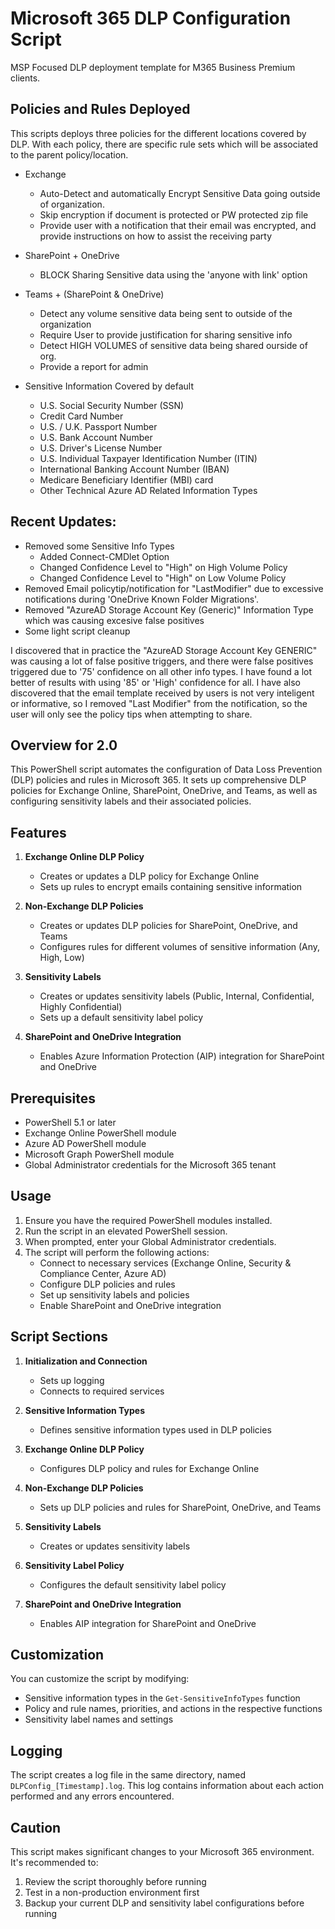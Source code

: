# Microsoft 365 DLP Configuration Script

MSP Focused DLP deployment template for M365 Business Premium clients.

## Policies and Rules Deployed

This scripts deploys three policies for the different locations covered by DLP. With each policy, there are specific rule sets which will be associated to the parent policy/location.

- Exchange

  - Auto-Detect and automatically Encrypt Sensitive Data going outside of organization.
  - Skip encryption if document is protected or PW protected zip file
  - Provide user with a notification that their email was encrypted, and provide instructions on how to assist the receiving party

- SharePoint + OneDrive
  - BLOCK Sharing Sensitive data using the 'anyone with link' option
- Teams + (SharePoint & OneDrive)

  - Detect any volume sensitive data being sent to outside of the organization
  - Require User to provide justification for sharing sensitive info
  - Detect HIGH VOLUMES of sensitive data being shared ourside of org.
  - Provide a report for admin

- Sensitive Information Covered by default
  - U.S. Social Security Number (SSN)
  - Credit Card Number
  - U.S. / U.K. Passport Number
  - U.S. Bank Account Number
  - U.S. Driver's License Number
  - U.S. Individual Taxpayer Identification Number (ITIN)
  - International Banking Account Number (IBAN)
  - Medicare Beneficiary Identifier (MBI) card
  - Other Technical Azure AD Related Information Types

## Recent Updates:

- Removed some Sensitive Info Types
  - Added Connect-CMDlet Option
  - Changed Confidence Level to "High" on High Volume Policy
  - Changed Confidence Level to "High" on Low Volume Policy
- Removed Email policytip/notification for "LastModifier" due to excessive notifications during 'OneDrive Known Folder Migrations'.
- Removed "AzureAD Storage Account Key (Generic)" Information Type which was causing excesive false positives
- Some light script cleanup

I discovered that in practice the "AzureAD Storage Account Key GENERIC" was causing a lot of false positive triggers, and there were false positives triggered due to '75' confidence on all other info types. I have found a lot better of results with using '85' or 'High' confidence for all. I have also discovered that the email template received by users is not very inteligent or informative, so I removed "Last Modifier" from the notification, so the user will only see the policy tips when attempting to share.

## Overview for 2.0

This PowerShell script automates the configuration of Data Loss Prevention (DLP) policies and rules in Microsoft 365. It sets up comprehensive DLP policies for Exchange Online, SharePoint, OneDrive, and Teams, as well as configuring sensitivity labels and their associated policies.

## Features

1. **Exchange Online DLP Policy**

   - Creates or updates a DLP policy for Exchange Online
   - Sets up rules to encrypt emails containing sensitive information

2. **Non-Exchange DLP Policies**

   - Creates or updates DLP policies for SharePoint, OneDrive, and Teams
   - Configures rules for different volumes of sensitive information (Any, High, Low)

3. **Sensitivity Labels**

   - Creates or updates sensitivity labels (Public, Internal, Confidential, Highly Confidential)
   - Sets up a default sensitivity label policy

4. **SharePoint and OneDrive Integration**
   - Enables Azure Information Protection (AIP) integration for SharePoint and OneDrive

## Prerequisites

- PowerShell 5.1 or later
- Exchange Online PowerShell module
- Azure AD PowerShell module
- Microsoft Graph PowerShell module
- Global Administrator credentials for the Microsoft 365 tenant

## Usage

1. Ensure you have the required PowerShell modules installed.
2. Run the script in an elevated PowerShell session.
3. When prompted, enter your Global Administrator credentials.
4. The script will perform the following actions:
   - Connect to necessary services (Exchange Online, Security & Compliance Center, Azure AD)
   - Configure DLP policies and rules
   - Set up sensitivity labels and policies
   - Enable SharePoint and OneDrive integration

## Script Sections

1. **Initialization and Connection**

   - Sets up logging
   - Connects to required services

2. **Sensitive Information Types**

   - Defines sensitive information types used in DLP policies

3. **Exchange Online DLP Policy**

   - Configures DLP policy and rules for Exchange Online

4. **Non-Exchange DLP Policies**

   - Sets up DLP policies and rules for SharePoint, OneDrive, and Teams

5. **Sensitivity Labels**

   - Creates or updates sensitivity labels

6. **Sensitivity Label Policy**

   - Configures the default sensitivity label policy

7. **SharePoint and OneDrive Integration**
   - Enables AIP integration for SharePoint and OneDrive

## Customization

You can customize the script by modifying:

- Sensitive information types in the `Get-SensitiveInfoTypes` function
- Policy and rule names, priorities, and actions in the respective functions
- Sensitivity label names and settings

## Logging

The script creates a log file in the same directory, named `DLPConfig_[Timestamp].log`. This log contains information about each action performed and any errors encountered.

## Caution

This script makes significant changes to your Microsoft 365 environment. It's recommended to:

1. Review the script thoroughly before running
2. Test in a non-production environment first
3. Backup your current DLP and sensitivity label configurations before running
